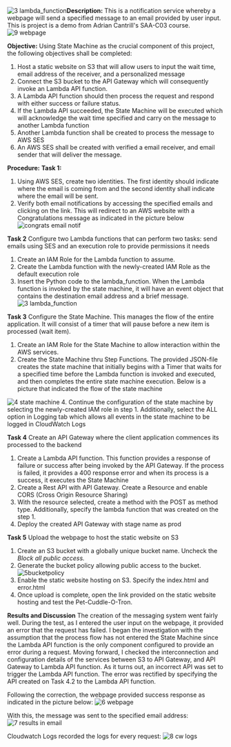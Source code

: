 ![3 lambda_function](https://github.com/JayPhantom/AWS-Cloud-Portfolio/assets/109772529/3b2431fc-6fc9-41be-86a5-68819b742b7d)**Description:**
This is a notification service whereby a webpage will send a specified message to an email provided by user input. This is project is a demo from Adrian Cantrill's SAA-C03 course.
![9 webpage](https://github.com/JayPhantom/AWS-Cloud-Portfolio/assets/109772529/3e4d66ca-fb13-4a3e-8aa7-4bf4e3be6a55)

**Objective:**
Using State Machine as the crucial component of this project, the following objectives shall be completed:
  1. Host a static website on S3 that will allow users to input the wait time, email address of the receiver, and a personalized message
  2. Connect the S3 bucket to the API Gateway which will consequently invoke an Lambda API function.
  3. A Lambda API function should then process the request and respond with either success or failure status.
  4. If the Lambda API succeeded, the State Machine will be executed which will acknowledge the wait time specified and carry on the message to another Lambda function
  5. Another Lambda function shall be created to process the message to AWS SES
  6. An AWS SES shall be created with verified a email receiver, and email sender that will deliver the message.

**Procedure:**
**Task 1:**
1. Using AWS SES, create two identities. The first identity should indicate where the email is coming from and the second identity shall indicate where the email will be sent.
2. Verify both email notifications by accessing the specified emails and clicking on the link. This will redirect to an AWS website with a Congratulations message as indicated in the picture below
![congrats email notif](https://github.com/JayPhantom/AWS-Cloud-Portfolio/assets/109772529/6d6f590e-02e9-4b46-a0f0-3b474aac8f3f)


**Task 2**
Configure two Lambda functions that can perform two tasks: send emails using SES and an execution role to provide permissions it needs
1. Create an IAM Role for the Lambda function to assume.
2. Create the Lambda function with the newly-created IAM Role as the default execution role
3. Insert the Python code to the lambda_function. When the Lambda function is invoked by the state machine, it will have an event object that contains the destination email address and a brief message.
![3 lambda_function](https://github.com/JayPhantom/AWS-Cloud-Portfolio/assets/109772529/9ae8087c-f936-4c56-9496-b68299cbdba6)

**Task 3**
Configure the State Machine. This manages the flow of the entire application. It will consist of a timer that will pause before a new item is processed (wait item).
1. Create an IAM Role for the State Machine to allow interaction within the AWS services.
2. Create the State Machine thru Step Functions. The provided JSON-file creates the state machine that initially begins with a Timer that waits for a specified time before the Lambda function is invoked and executed, and then completes the entire state machine execution. Below is a picture that indicated the flow of the state machine
   
![4 state machine](https://github.com/JayPhantom/AWS-Cloud-Portfolio/assets/109772529/5d8e3131-5f8e-4f00-8945-9c50a8f49cc8)
4. Continue the configuration of the state machine by selecting the newly-created IAM role in step 1. Additionally, select the ALL option in Logging tab which allows all events in the state machine to be logged in CloudWatch Logs

**Task 4**
Create an API Gateway where the client application commences its processed to the backend
1. Create a Lambda API function. This function provides a response of failure or success after being invoked by the API Gateway. If the process is failed, it provides a 400 response error and when its process is a success, it executes the State Machine
2. Create a Rest API with API Gateway. Create a Resource and enable CORS (Cross Origin Resource Sharing)
3. With the resource selected, create a method with the POST as method type. Additionally, specify the lambda function that was created on the step 1.
4. Deploy the created API Gateway with stage name as prod

**Task 5**
Upload the webpage to host the static website on S3
1. Create an S3 bucket with a globally unique bucket name. Uncheck the _Block all public access._
2. Generate the bucket policy allowing public access to the bucket.
![5bucketpolicy](https://github.com/JayPhantom/AWS-Cloud-Portfolio/assets/109772529/3a7f5a2e-1e8b-4a57-861e-f3176d27f6b4)
4. Enable the static website hosting on S3. Specify the index.html and error.html
5. Once upload is complete, open the link provided on the static website hosting and test the Pet-Cuddle-O-Tron.

**Results and Discussion**
The creation of the messaging system went fairly well. During the test, as I entered the user input on the webpage, it provided an error that the request has failed. I began the investigation with the assumption that the process flow has not entered the State Machine since the Lambda API function is the only component configured to provide an error during a request. Moving forward, I checked the interconnection and configuration details of the services between S3 to API Gateway, and API Gateway to Lambda API function. As it turns out, an incorrect API was set to trigger the Lambda API function. The error was rectified by specifying the API created on Task 4.2 to the Lambda API function.

Following the correction, the webpage provided success response as indicated in the picture below:
![6 webpage](https://github.com/JayPhantom/AWS-Cloud-Portfolio/assets/109772529/f1e8573b-8fdc-4d2d-8b2e-5237e26b6b8a)

With this, the message was sent to the specified email address:
![7 results in email](https://github.com/JayPhantom/AWS-Cloud-Portfolio/assets/109772529/f96009ec-3da8-4387-93ff-c382435a2861)

Cloudwatch Logs recorded the logs for every request:
![8 cw logs](https://github.com/JayPhantom/AWS-Cloud-Portfolio/assets/109772529/89019f17-8231-43ab-90e2-785d2cc22392)

